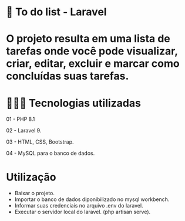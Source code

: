 # 🚀 To do list - Laravel

# O projeto resulta em uma lista de tarefas onde você pode visualizar, criar, editar,  excluir e marcar como concluídas suas tarefas.

# 👨🏼‍💻 Tecnologias utilizadas

01 - PHP 8.1

02 - Laravel 9.

03 - HTML, CSS, Bootstrap.

04 - MySQL para o banco de dados.

# Utilização

  - Baixar o projeto.
  - Importar o banco de dados diponibilizado no mysql workbench.
  - Informar suas credenciais no arquivo .env do laravel.
  - Executar o servidor local do laravel. (php artisan serve).